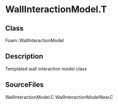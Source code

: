 # WallInteractionModel.T 
## Class
Foam::WallInteractionModel

## Description
Templated wall interaction model class

## SourceFiles
WallInteractionModel.C
WallInteractionModelNew.C

